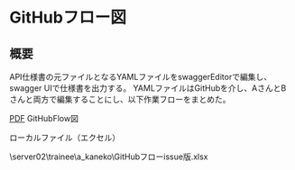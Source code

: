 # GitHubフロー図

## **概要**

API仕様書の元ファイルとなるYAMLファイルをswaggerEditorで編集し、swagger UIで仕様書を出力する。
YAMLファイルはGitHubを介し、AさんとBさんと両方で編集することにし、以下作業フローをまとめた。


[PDF](https://github.com/akekaneko/swagger-sample/blob/master/GitHubFlow.pdf) GitHubFlow図

ローカルファイル（エクセル）

\\server02\trainee\a_kaneko\GitHubフローissue版.xlsx
